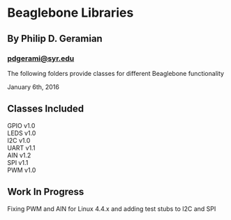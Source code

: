 Beaglebone Libraries
=====================
By Philip D. Geramian
---------------------
### pdgerami@syr.edu

The following folders provide classes for different 
Beaglebone functionality
  
January 6th, 2016

Classes Included
-----------------
GPIO v1.0  
LEDS v1.0  
I2C v1.0  
UART v1.1  
AIN v1.2  
SPI v1.1  
PWM v1.0    

Work In Progress
----------------
Fixing PWM and AIN for Linux 4.4.x and adding test 
stubs to I2C and SPI